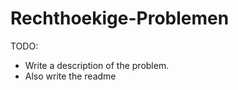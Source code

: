 Rechthoekige-Problemen
======================
TODO:
- Write a description of the problem.
- Also write the readme
